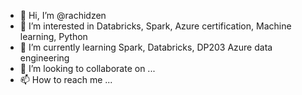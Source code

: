 - 👋 Hi, I’m @rachidzen
- 👀 I’m interested in Databricks, Spark, Azure certification, Machine learning, Python 
- 🌱 I’m currently learning Spark, Databricks, DP203 Azure data engineering
- 💞️ I’m looking to collaborate on ...
- 📫 How to reach me ...

<!---
rachidzen/rachidzen is a ✨ special ✨ repository because its `README.md` (this file) appears on your GitHub profile.
You can click the Preview link to take a look at your changes.
--->
